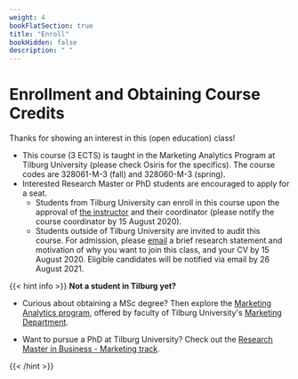 ```yaml
---
weight: 4
bookFlatSection: true
title: "Enroll"
bookHidden: false
description: " "
---
```


# Enrollment and Obtaining Course Credits

Thanks for showing an interest in this (open education) class!

- This course (3 ECTS) is taught in the Marketing Analytics Program at Tilburg University (please check Osiris for the specifics). The course codes are 328061-M-3 (fall) and 328060-M-3 (spring).
- Interested Research Master or PhD students are encouraged to apply for a seat.
  - Students from Tilburg University can enroll in this course upon the approval of [the instructor](mailto:h.datta@tilburguniversity.edu) and their coordinator (please notify the course coordinator by 15 August 2020).
  - Students outside of Tilburg University are invited to audit this course. For admission, please [email](mailto:h.datta@tilburguniversity.edu) a brief research statement and motivation of why you want to join this class, and your CV by 15 August 2020. Eligible candidates will be notified via email by 26 August 2021.

{{< hint info >}}
__Not a student in Tilburg yet?__

- Curious about obtaining a MSc degree? Then explore the [Marketing Analytics program](https://www.tilburguniversity.edu/education/masters-programmes/marketing-analytics), offered by faculty of Tilburg University's [Marketing Department](https://tilburguniversity.edu/marketing).

- Want to pursue a PhD at Tilburg University? Check out the [Research Master in Business - Marketing track](https://www.tilburguniversity.edu/education/masters-programmes/research-master-marketing).

{{< /hint >}}
